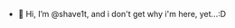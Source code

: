 - 👋 Hi, I’m @shave1t, and i don't get why i'm here, yet...:D


<!---
shave1t/shave1t is a ✨ special ✨ repository because its `README.md` (this file) appears on your GitHub profile.
You can click the Preview link to take a look at your changes.
--->
